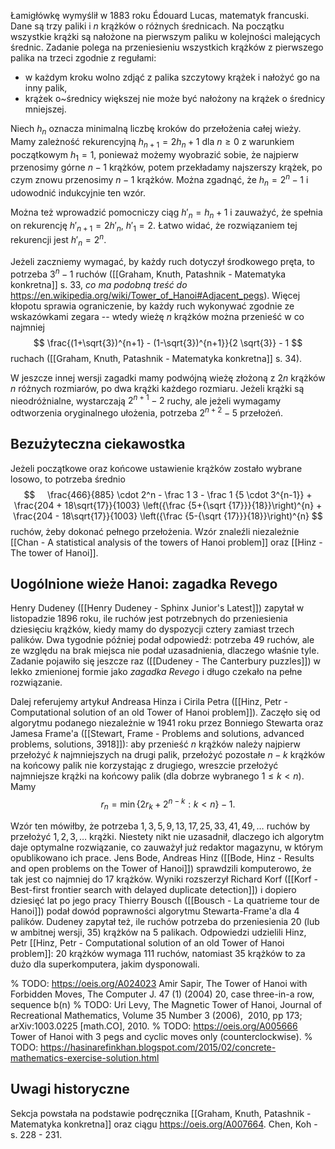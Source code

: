 Łamigłówkę wymyślił w 1883 roku Édouard Lucas, matematyk francuski. Dane są trzy paliki i $n$ krążków o różnych średnicach. Na początku wszystkie krążki są nałożone na pierwszym paliku w kolejności malejących średnic. Zadanie polega na przeniesieniu wszystkich krążków z pierwszego palika na trzeci zgodnie z regułami:
- w każdym kroku wolno zdjąć z palika szczytowy krążek i nałożyć go na inny palik,
- krążek o~średnicy większej nie może być nałożony na krążek o średnicy mniejszej.

Niech $h_n$ oznacza minimalną liczbę kroków do przełożenia całej wieży. Mamy zależność rekurencyjną $h_{n+1} = 2h_n + 1$ dla $n \ge 0$ z warunkiem początkowym $h_1 = 1$, ponieważ możemy wyobrazić sobie, że najpierw przenosimy górne $n-1$ krążków, potem przekładamy najszerszy krążek, po czym znowu przenosimy $n-1$ krążków. Można zgadnąć, że $h_n = 2^n - 1$ i udowodnić indukcyjnie ten wzór.

Można też wprowadzić pomocniczy ciąg $h'_n = h_n + 1$ i zauważyć, że spełnia on rekurencję $h'_{n+1} = 2h'_n$, $h'_1 = 2$. Łatwo widać, że rozwiązaniem tej rekurencji jest $h'_n = 2^n$.

Jeżeli zaczniemy wymagać, by każdy ruch dotyczył środkowego pręta, to potrzeba $3^n - 1$ ruchów ([[Graham, Knuth, Patashnik - Matematyka konkretna]] s. 33, *co ma podobną treść do* https://en.wikipedia.org/wiki/Tower_of_Hanoi#Adjacent_pegs). Więcej kłopotu sprawia ograniczenie, by każdy ruch wykonywać zgodnie ze wskazówkami zegara -- wtedy wieżę $n$ krążków można przenieść w co najmniej
$$
\frac{(1+\sqrt{3})^{n+1} - (1-\sqrt{3})^{n+1}}{2 \sqrt{3}} - 1
$$
ruchach ([[Graham, Knuth, Patashnik - Matematyka konkretna]] s. 34).

W jeszcze innej wersji zagadki mamy podwójną wieżę złożoną z $2n$ krążków $n$ różnych rozmiarów, po dwa krążki każdego rozmiaru. Jeżeli krążki są nieodróżnialne, wystarczają $2^{n+1} - 2$ ruchy, ale jeżeli wymagamy odtworzenia oryginalnego ułożenia, potrzeba $2^{n+2} - 5$ przełożeń.
## Bezużyteczna ciekawostka
Jeżeli początkowe oraz końcowe ustawienie krążków zostało wybrane losowo, to potrzeba średnio
$$
    \frac{466}{885} \cdot 2^n - \frac 1 3 - \frac 1 {5 \cdot 3^{n-1}} + \frac{204 + 18\sqrt{17}}{1003} \left({\frac {5+{\sqrt {17}}}{18}}\right)^{n} + \frac{204 - 18\sqrt{17}}{1003} \left({\frac {5-{\sqrt {17}}}{18}}\right)^{n}
$$
ruchów, żeby dokonać pełnego przełożenia. Wzór znaleźli niezależnie [[Chan - A statistical analysis of the towers of Hanoi problem]] oraz [[Hinz - The tower of Hanoi]].
## Uogólnione wieże Hanoi: zagadka Revego
Henry Dudeney ([[Henry Dudeney - Sphinx Junior's Latest]]) zapytał w listopadzie 1896 roku, ile ruchów jest potrzebnych do przeniesienia dziesięciu krążków, kiedy mamy do dyspozycji cztery zamiast trzech palików. Dwa tygodnie później podał odpowiedź: potrzeba 49 ruchów, ale ze względu na brak miejsca nie podał uzasadnienia, dlaczego właśnie tyle. Zadanie pojawiło się jeszcze raz ([[Dudeney - The Canterbury puzzles]]) w lekko zmienionej formie jako *zagadka Revego* i długo czekało na pełne rozwiązanie.

Dalej referujemy artykuł Andreasa Hinza i Cirila Petra ([[Hinz, Petr - Computational solution of an old Tower of Hanoi problem]]). Zaczęło się od algorytmu podanego niezależnie w 1941 roku przez Bonniego Stewarta oraz Jamesa Frame'a ([[Stewart, Frame - Problems and solutions, advanced problems, solutions, 3918]]): aby przenieść $n$ krążków należy najpierw przełożyć $k$ najmniejszych na drugi palik, przełożyć pozostałe $n-k$ krążków na końcowy palik nie korzystając z drugiego, wreszcie przełożyć najmniejsze krążki na końcowy palik (dla dobrze wybranego $1 \le k < n$). Mamy
$$
    r_n = \min \{2 r_k + 2^{n-k} : k < n\} - 1.
$$

Wzór ten mówiłby, że potrzeba $1, 3, 5, 9, 13, 17, 25, 33, 41, 49, \ldots$ ruchów by przełożyć $1, 2, 3, \ldots$ krążki. Niestety nikt nie uzasadnił, dlaczego ich algorytm daje optymalne rozwiązanie, co zauważył już redaktor magazynu, w którym opublikowano ich prace. Jens Bode, Andreas Hinz ([[Bode, Hinz - Results and open problems on the Tower of Hanoi]]) sprawdzili komputerowo, że tak jest co najmniej do 17 krążków. Wyniki rozszerzył Richard Korf ([[Korf - Best-first frontier search with delayed duplicate detection]]) i dopiero dziesięć lat po jego pracy Thierry Bousch ([[Bousch - La quatrieme tour de Hanoi]]) podał dowód poprawności algorytmu Stewarta-Frame'a dla 4 palików. Dudeney zapytał też, ile ruchów potrzeba do przeniesienia 20 (lub w ambitnej wersji, 35) krążków na 5 palikach. Odpowiedzi udzielili Hinz, Petr [[Hinz, Petr - Computational solution of an old Tower of Hanoi problem]]: 20 krążków wymaga 111 ruchów, natomiast 35 krążków to za dużo dla superkomputera, jakim dysponowali.

% TODO: https://oeis.org/A024023 Amir Sapir, The Tower of Hanoi with Forbidden Moves, The Computer J. 47 (1) (2004) 20, case three-in-a row, sequence b(n)
% TODO: Uri Levy, The Magnetic Tower of Hanoi, Journal of Recreational Mathematics, Volume 35 Number 3 (2006),  2010, pp 173; arXiv:1003.0225 [math.CO], 2010.
% TODO: https://oeis.org/A005666 Tower of Hanoi with 3 pegs and cyclic moves only (counterclockwise).
% TODO: https://hasinarefinkhan.blogspot.com/2015/02/concrete-mathematics-exercise-solution.html

## Uwagi historyczne
Sekcja powstała na podstawie podręcznika [[Graham, Knuth, Patashnik - Matematyka konkretna]] oraz ciągu https://oeis.org/A007664. Chen, Koh - s. 228 - 231.